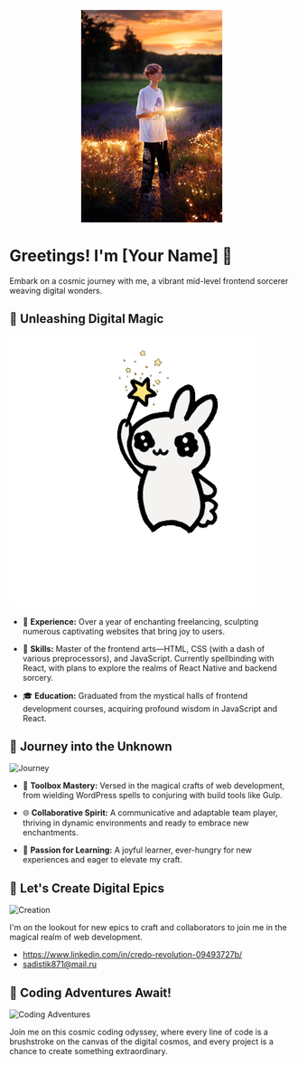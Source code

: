 <p align="center">
  <img src="DSC_4853.jpg" alt="Alexandr" width="250"/>
</p>

# Greetings! I'm [Your Name] 🚀

Embark on a cosmic journey with me, a vibrant mid-level frontend sorcerer weaving digital wonders.

## 🌈 Unleashing Digital Magic

![Digital Magic](magic.gif)

- 💼 **Experience:** Over a year of enchanting freelancing, sculpting numerous captivating websites that bring joy to users.

- 🚀 **Skills:** Master of the frontend arts—HTML, CSS (with a dash of various preprocessors), and JavaScript. Currently spellbinding with React, with plans to explore the realms of React Native and backend sorcery.

- 🎓 **Education:** Graduated from the mystical halls of frontend development courses, acquiring profound wisdom in JavaScript and React.

## 🌟 Journey into the Unknown

![Journey](journey-pic.jpg)

- 🧰 **Toolbox Mastery:** Versed in the magical crafts of web development, from wielding WordPress spells to conjuring with build tools like Gulp.

- 🌐 **Collaborative Spirit:** A communicative and adaptable team player, thriving in dynamic environments and ready to embrace new enchantments.

- 🚀 **Passion for Learning:** A joyful learner, ever-hungry for new experiences and eager to elevate my craft.

## 🌟 Let's Create Digital Epics

![Creation](creation-pic.jpg)

I'm on the lookout for new epics to craft and collaborators to join me in the magical realm of web development.

- https://www.linkedin.com/in/credo-revolution-09493727b/
- sadistik871@mail.ru

## 🚀 Coding Adventures Await!

![Coding Adventures](coding-adventures.gif)

Join me on this cosmic coding odyssey, where every line of code is a brushstroke on the canvas of the digital cosmos, and every project is a chance to create something extraordinary.
